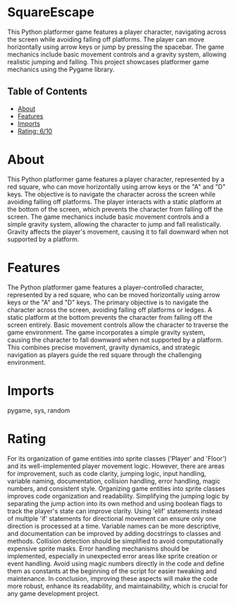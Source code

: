 # SquareEscape

This Python platformer game features a player character, navigating across the screen while avoiding falling off platforms. The player can move horizontally using arrow keys or jump by pressing the spacebar. The game mechanics include basic movement controls and a gravity system, allowing realistic jumping and falling. This project showcases platformer game mechanics using the Pygame library.

## Table of Contents

- [About](#about)
- [Features](#features)
- [Imports](#Imports)
- [Rating: 6/10](#Rating)

# About

This Python platformer game features a player character, represented by a red square, who can move horizontally using arrow keys or the "A" and "D" keys. The objective is to navigate the character across the screen while avoiding falling off platforms. The player interacts with a static platform at the bottom of the screen, which prevents the character from falling off the screen. The game mechanics include basic movement controls and a simple gravity system, allowing the character to jump and fall realistically. Gravity affects the player's movement, causing it to fall downward when not supported by a platform.

# Features

The Python platformer game features a player-controlled character, represented by a red square, who can be moved horizontally using arrow keys or the "A" and "D" keys. The primary objective is to navigate the character across the screen, avoiding falling off platforms or ledges. A static platform at the bottom prevents the character from falling off the screen entirely. Basic movement controls allow the character to traverse the game environment. The game incorporates a simple gravity system, causing the character to fall downward when not supported by a platform. This combines precise movement, gravity dynamics, and strategic navigation as players guide the red square through the challenging environment.

# Imports

pygame, sys, random

# Rating

For its organization of game entities into sprite classes ('Player' and 'Floor') and its well-implemented player movement logic. However, there are areas for improvement, such as code clarity, jumping logic, input handling, variable naming, documentation, collision handling, error handling, magic numbers, and consistent style.
Organizing game entities into sprite classes improves code organization and readability. Simplifying the jumping logic by separating the jump action into its own method and using boolean flags to track the player's state can improve clarity. Using 'elif' statements instead of multiple 'if' statements for directional movement can ensure only one direction is processed at a time. Variable names can be more descriptive, and documentation can be improved by adding docstrings to classes and methods.
Collision detection should be simplified to avoid computationally expensive sprite masks. Error handling mechanisms should be implemented, especially in unexpected error areas like sprite creation or event handling. Avoid using magic numbers directly in the code and define them as constants at the beginning of the script for easier tweaking and maintenance.
In conclusion, improving these aspects will make the code more robust, enhance its readability, and maintainability, which is crucial for any game development project.
